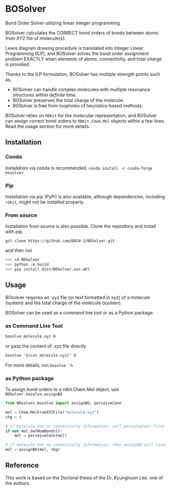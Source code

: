 # BOSolver

Bond Order Solver utilizing linear integer programming

BOSolver calculates the CORRECT bond orders of bonds between atoms from XYZ file
of molecule(s).

Lewis diagram drawing procedure is translated into Integer Linear Programming
(ILP), and BOSolver solves the bond order assignment problem EXACTLY
when elements of atoms, connectivity, and total charge is provided.

Thanks to the ILP formulation, BOSolver has multiple strength points such as,

- BOSolver can handle complex molecules with
multiple resonance structures within *definite* time.
- BOSolver preserves the total charge of the molecule.
- BOSolver is free from loopholes of heuristics-based methods.

BOSolver relies on `RDKit` for the molecular representation,
and BOSolver can assign correct bond orders to `RDKit.Chem.Mol` objects
within a few lines.
Read the usage section for more details.

## Installation

### Conda

Installation via conda is recommended.
`conda install -c conda-forge bosolver`

### Pip

Installation via pip (PyPi) is also available, although dependencies,
including `rdkit`, might not be installed properly.

### From source

Installation from source is also possible. Clone the repository and
install with pip.

```git clone https://github.com/DOCH-2/BOSolver.git```

and then run

```bash
>>> cd BOSolver
>>> python -m build
>>> pip install dist/BOSolver.xxx.whl
```

## Usage

BOsolver requires an .xyz file (or text formatted in xyz) of a molecule (system)
and the total charge of the molecule (system).

BOSolver can be used as a command line tool or as a Python package.

### as Command Line Tool

```bash
bosolve molecule.xyz 0
```

or pass the content of .xyz file directly

```bash
bosolve "$(cat molecule.xyz)" 0
```

For more details, run `bosolve -h`

### as Python package

To assign bond orders to a rdkit.Chem.Mol object, use `BOSolver.bosolve.assignBO`

```python
from BOsolver.bosolve import assignBO, perceiveConn

mol = Chem.MolFromXYZFile("molecule.xyz")
chg = 0

# if molecule has no connectivity information, call perceiveConn first
if not mol.GetNumBonds():
    mol = perceiveConn(mol)

# if molecule has no connectivity information, then assignBO will raise an error
mol = assignBO(mol, chg)
```

## Reference

This work is based on the Doctoral thesis of the Dr. Kyunghoon Lee, one of the authors.
